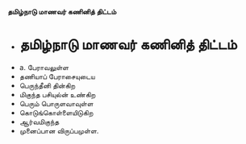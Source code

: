 **தமிழ்நாடு மாணவர் கணினித் திட்டம்**
- # தமிழ்நாடு மாணவர் கணினித் திட்டம்
- a. பேராவலுள்ள
- தணியாப் பேராசையுடைய
- பெருந்தீனி தின்கிற
- மிகுந்த பசியுல்ன் உண்கிற
- பெரும் பொருளவாவுள்ள
- கொடுங்கொள்ளையிடுகிற
- ஆர்வமிகுந்த
- முனைப்பான விருப்பமுள்ள.

